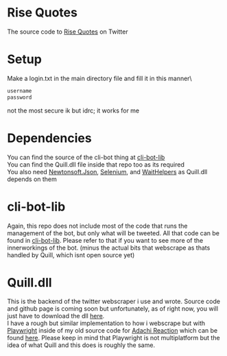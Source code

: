 # Rise Quotes
 The source code to [Rise Quotes](https://x.com/rise_quotes) on Twitter

# Setup
 Make a login.txt in the main directory file and fill it in this manner\
```bash
username
password
```
 not the most secure ik but idrc; it works for me

# Dependencies
 You can find the source of the cli-bot thing at [cli-bot-lib](https://github.com/DogeDoge17/cli-bot-lib)\
 You can find the Quill.dll file inside that repo too as its required\
 You also need [Newtonsoft.Json](https://www.nuget.org/packages/newtonsoft.json/), [Selenium](https://www.nuget.org/packages/selenium.webdriver), and [WaitHelpers](https://www.nuget.org/packages/SeleniumExtras.WaitHelpers) as Quill.dll depends on them

# cli-bot-lib
 Again, this repo does not include most of the code that runs the management of the bot, but only what will be tweeted. All that code can be found in [cli-bot-lib](https://github.com/DogeDoge17/cli-bot-lib). Please refer to that if you want to see more of the innerworkings of the bot. (minus the actual bits that webscrape as thats handled by Quill, which isnt open source yet)

# Quill.dll
 This is the backend of the twitter webscraper i use and wrote. Source code and github page is coming soon but unfortunately, as of right now, you will just have to download the dll [here](https://github.com/DogeDoge17/cli-bot-lib/blob/main/Quill.dll).\
 I have a rough but similar implementation to how i webscrape but with [Playwright](https://playwright.dev/dotnet/) inside of my old source code for [Adachi Reaction](https://github.com/DogeDoge17/adachi-reaction-bot-open/) which can be found [here](https://github.com/DogeDoge17/adachi-reaction-bot-open/blob/master/Form1.cs#L181). Please keep in mind that Playwright is not multiplatform but the idea of what Quill and this does is roughly the same.
